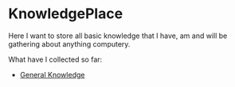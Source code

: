 # KnowledgePlace

Here I want to store all basic knowledge that I have, am and will be gathering about anything computery. 

What have I collected so far: 

- [General Knowledge](GeneralKnowledge.md)

